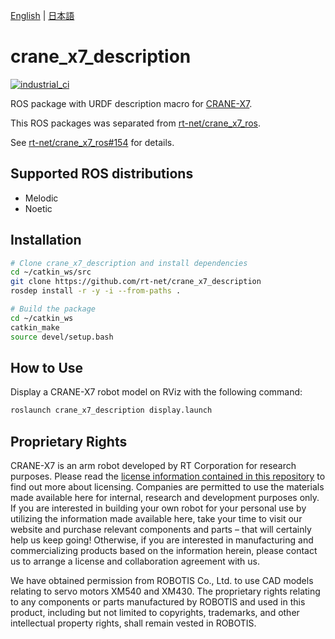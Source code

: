 [English](README.en.md) | [日本語](README.md)

# crane_x7_description

[![industrial_ci](https://github.com/rt-net/crane_x7_description/workflows/industrial_ci/badge.svg?branch=master)](https://github.com/rt-net/crane_x7_description/actions?query=workflow%3Aindustrial_ci+branch%3Amaster)

ROS package with URDF description macro for [CRANE-X7](https://rt-net.jp/products/crane-x7/).

This ROS packages was separated from [rt-net/crane_x7_ros](https://github.com/rt-net/crane_x7_ros).

See [rt-net/crane_x7_ros#154](https://github.com/rt-net/crane_x7_ros/issues/154) for details.

## Supported ROS distributions

- Melodic
- Noetic

## Installation

```sh
# Clone crane_x7_description and install dependencies
cd ~/catkin_ws/src
git clone https://github.com/rt-net/crane_x7_description
rosdep install -r -y -i --from-paths .

# Build the package
cd ~/catkin_ws
catkin_make
source devel/setup.bash
```

## How to Use

Display a CRANE-X7 robot model on RViz with the following command:

```sh
roslaunch crane_x7_description display.launch 
```

## Proprietary Rights

CRANE-X7 is an arm robot developed by RT Corporation for research purposes.
Please read the [license information contained in this repository](./LICENSE) to find out more about licensing.
Companies are permitted to use the materials made available here for internal, research and development purposes only.
If you are interested in building your own robot for your personal use by utilizing the information made available here, take your time to visit our website and purchase relevant components and parts – that will certainly help us keep going!
Otherwise, if you are interested in manufacturing and commercializing products based on the information herein, please contact us to arrange a license and collaboration agreement with us.

We have obtained permission from ROBOTIS Co., Ltd. to use CAD models relating to servo motors XM540 and XM430.
The proprietary rights relating to any components or parts manufactured by ROBOTIS and used in this product, including but not limited to copyrights, trademarks, and other intellectual property rights, shall remain vested in ROBOTIS.
